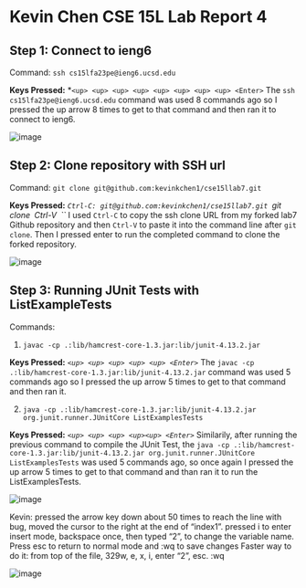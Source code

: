 # Kevin Chen CSE 15L Lab Report 4

## Step 1: Connect to ieng6

Command: `ssh cs15lfa23pe@ieng6.ucsd.edu`

**Keys Pressed:** *`<up> <up> <up> <up> <up> <up> <up> <up> <Enter>` 
The `ssh cs15lfa23pe@ieng6.ucsd.edu` command was used 8 commands ago so I pressed the up arrow 8 times to get to that command and then ran it to connect to ieng6.


![image](https://github.com/kevinkchen1/cse15l-lab-reports/assets/108315438/2e59424e-ac9d-4752-abcc-7db540500a9c)


## Step 2: Clone repository with SSH url

Command: `git clone git@github.com:kevinkchen1/cse15llab7.git`

**Keys Pressed:** *`Ctrl-C: git@github.com:kevinkchen1/cse15llab7.git `git clone` `Ctrl-V` `<Enter>``*
I used `Ctrl-C` to copy the ssh clone URL from my forked lab7 Github repository and then `Ctrl-V` to paste it into the command line after `git clone`. Then I pressed enter to run the completed command to clone the forked repository.


![image](https://github.com/kevinkchen1/cse15l-lab-reports/assets/108315438/abf77b5a-449a-4b60-aca1-a83c358e1fe9)


## Step 3: Running JUnit Tests with ListExampleTests

Commands:
1. `javac -cp .:lib/hamcrest-core-1.3.jar:lib/junit-4.13.2.jar`

**Keys Pressed:** *`<up> <up> <up> <up> <up> <Enter>`* The `javac -cp .:lib/hamcrest-core-1.3.jar:lib/junit-4.13.2.jar` command was used 5 commands ago so I pressed the up arrow 5 times to get to that command and then ran it.

2. `java -cp .:lib/hamcrest-core-1.3.jar:lib/junit-4.13.2.jar org.junit.runner.JUnitCore ListExamplesTests`
   
**Keys Pressed:** *`<up> <up> <up> <up><up> <Enter>`* Similarily, after running the previous command to compile the JUnit Test, the `java -cp .:lib/hamcrest-core-1.3.jar:lib/junit-4.13.2.jar org.junit.runner.JUnitCore ListExamplesTests` was used 5 commands ago, so once again I pressed the up arrow 5 times to get to that command and than ran it to run the ListExamplesTests.

   
![image](https://github.com/kevinkchen1/cse15l-lab-reports/assets/108315438/925f05be-c5a9-491e-83d2-41c64f960242)


Kevin: pressed the arrow key down about 50 times to reach the line with bug, moved the cursor to the right at the end of “index1”. pressed i to enter insert mode, backspace once, then typed “2”, to change the variable name. Press esc to return to normal mode and :wq to save changes
Faster way to do it: from top of the file, 329w, e, x, i, enter “2”, esc. :wq

![image](https://github.com/kevinkchen1/cse15l-lab-reports/assets/108315438/5dfc1daa-622a-4419-bc93-57443ec02b50)













